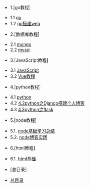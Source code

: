* 1.[go教程]  
 - 1.1 [go](1.1go.md)   
 - 1.2 [go搭建web](1.2go搭建web.md)    
   
* 2.[数据库教程]  
 - 2.1 [mongo](2.1mongo.md)   
 - 2.2 [mysql](2.2mysql.md)  

* 3.[JavaScript教程]
 - 3.1 [JavaScript](3.1JavaScript教程.md)  
 - 3.2 [Vue教程](3.2Vue教程.md)  

* 4.[python教程]
 - 4.1 [python](4.1python.md)  
 - 4.2 [4.2python之Django搭建个人博客](4.2python之Django搭建个人博客.md)  
 - 4.3 [4.3python之flask](4.3python之flask.md)  
 

* 5.[node教程]
 - 5.1. [node基础学习总结](5.1node基础学习总结.md)
 - 5.2. [node博客实践](5.2node博客实践.md)

* 6.[html教程]
 - 6.1. [html基础](6.1html基础.md)

* [总目录]
 - [总目录](../总目录.md)
